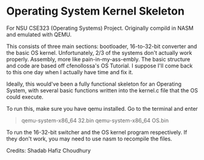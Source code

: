 # Operating System Kernel Skeleton

For NSU CSE323 (Operating Systems) Project. Originally compild in NASM and emulated with QEMU.

This consists of three main sections: bootloader, 16-to-32-bit converter and the basic OS kernel. Unfortunately, 2/3 of the systems don't actually work properly. Assembly, more like pain-in-my-ass-embly. The basic structure and code are based off cfenollossa's OS Tutorial. I suppose I'll come back to this one day when I actually have time and fix it.

Ideally, this would've been a fully functional skeleton for an Operating System, with several basic functions written into the kernel.c file that the OS could execute.

To run this, make sure you have qemu installed. Go to the terminal and enter 

> qemu-system-x86_64 32.bin
> qemu-system-x86_64 OS.bin

To run the 16-32-bit switcher and the OS kernel program respectively. If they don't work, you may need to use nasm to recompile the files.

Credits: Shadab Hafiz Choudhury
